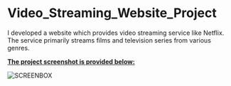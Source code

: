 ﻿# Video_Streaming_Website_Project
I developed a website which provides video streaming service like Netflix. The service primarily streams films and television series from various genres.


<strong><u>The project screenshot is provided below:</u></strong>

![SCREENBOX](https://github.com/erhantapanyigit/Video_Streaming_Website_Project/assets/132780710/f77c7535-2e34-4f22-81b6-5a816c93d769)
